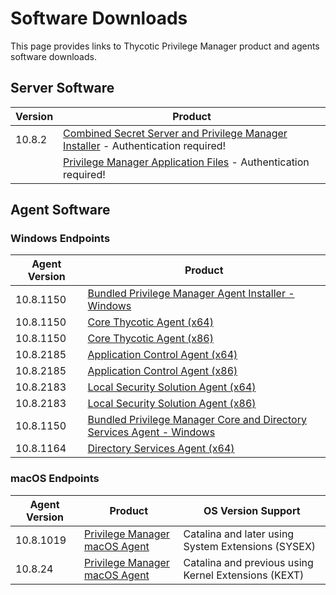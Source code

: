 [title]: # (Software Downloads)
[tags]: # (links)
[priority]: # (1502)
# Software Downloads

This page provides links to Thycotic Privilege Manager product and agents software downloads.

## Server Software

| Version | Product |
| ----- | ----- |
| 10.8.2 | [Combined Secret Server and Privilege Manager Installer](https://thycotic.force.com/support/s/download-onprem) - Authentication required! |
| | [Privilege Manager Application Files](https://thycotic.force.com/support/s/download-onprem) - Authentication required! |

## Agent Software

### Windows Endpoints

| Agent Version | Product |
| ----- | ----- |
| 10.8.1150 | [Bundled Privilege Manager Agent Installer - Windows](https://tmsnuget.thycotic.com/software/Agents/ThycoticAgentsInstaller_x86_10_8_1150.exe) |
| 10.8.1150 | [Core Thycotic Agent (x64)](https://tmsnuget.thycotic.com/software/Agents/ThycoticAgent_x64_10_8_1150.msi) |
| 10.8.1150 | [Core Thycotic Agent (x86)](https://tmsnuget.thycotic.com/software/Agents/ThycoticAgent_x86_10_8_1150.msi) |
| 10.8.2185 | [Application Control Agent (x64)](https://tmsnuget.thycotic.com/software/Agents/Thycotic_ApplicationControlAgent_x64_10_8_2185.msi) |
| 10.8.2185 | [Application Control Agent (x86)](https://tmsnuget.thycotic.com/software/Agents/Thycotic_ApplicationControlAgent_x86_10_8_2185.msi) |
| 10.8.2183 | [Local Security Solution Agent (x64)](https://tmsnuget.thycotic.com/software/Agents/Thycotic_LocalSecurityAgent_x64_10_8_2183.msi) |
| 10.8.2183 | [Local Security Solution Agent (x86)](https://tmsnuget.thycotic.com/software/Agents/Thycotic_LocalSecurityAgent_x86_10_8_2183.msi) |
| 10.8.1150 | [Bundled Privilege Manager Core and Directory Services Agent - Windows](https://tmsnuget.thycotic.com/software/Agents/ThycoticDirectoryServicesInstaller_x86_10_8_1150.exe) |
| 10.8.1164 | [Directory Services Agent (x64)](https://tmsnuget.thycotic.com/software/Agents/Thycotic_DirectoryServicesAgent_x64_10_8_1164.msi) |

### macOS Endpoints

| Agent Version | Product | OS Version Support|
| ----- | ----- | ----- | 
| 10.8.1019 | [Privilege Manager macOS Agent](https://tmsnuget.thycotic.com/software/Agents/ThycoticManagementAgent-10.8.1019.dmg) | Catalina and later using System Extensions (SYSEX) |
| 10.8.24 | [Privilege Manager macOS Agent](https://tmsnuget.thycotic.com/software/Agents/ThycoticManagementAgent-10.8.24.dmg) | Catalina and previous using Kernel Extensions (KEXT) |
